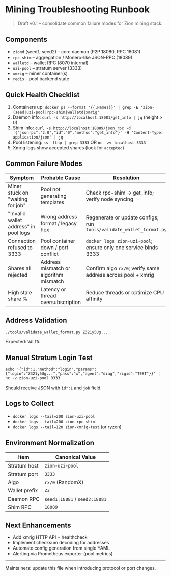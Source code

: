# Mining Troubleshooting Runbook

> Draft v0.1 – consolidate common failure modes for Zion mining stack.

## Components
- `ziond` (seed1, seed2) – core daemon (P2P 18080, RPC 18081)
- `rpc-shim` – aggregation / Monero-like JSON-RPC (18089)
- `walletd` – wallet RPC (8070 internal)
- `uzi-pool` – stratum server (3333)
- `xmrig` – miner container(s)
- `redis` – pool backend state

## Quick Health Checklist
1. Containers up: `docker ps --format '{{.Names}}' | grep -E 'zion-(seed|uzi-pool|rpc-shim|walletd|xmrig'`
2. Daemon info: `curl -s http://localhost:18081/get_info | jq` (height > 0)
3. Shim info: `curl -s http://localhost:18089/json_rpc -d '{"jsonrpc":"2.0","id":"0","method":"get_info"}' -H 'Content-Type: application/json' | jq`
4. Pool listening: `ss -ltnp | grep 3333` OR `nc -zv localhost 3333`
5. Xmrig logs show accepted shares (look for `accepted`)

## Common Failure Modes
| Symptom | Probable Cause | Resolution |
|---------|----------------|-----------|
| Miner stuck on "waiting for job" | Pool not generating templates | Check rpc-shim -> get_info; verify node syncing |
| "Invalid wallet address" in pool logs | Wrong address format / legacy hex | Regenerate or update configs; run `tools/validate_wallet_format.py` |
| Connection refused to 3333 | Pool container down / port conflict | `docker logs zion-uzi-pool`; ensure only one service binds 3333 |
| Shares all rejected | Address mismatch or algorithm mismatch | Confirm algo `rx/0`; verify same address across pool + xmrig |
| High stale share % | Latency or thread oversubscription | Reduce threads or optimize CPU affinity |

## Address Validation
```
./tools/validate_wallet_format.py Z321y5Ug...
```
Expected: `VALID`.

## Manual Stratum Login Test
```
echo '{"id":1,"method":"login","params":{"login":"Z321y5Ug...","pass":"x","agent":"diag","rigid":"TEST"}}' | nc -v zion-uzi-pool 3333
```
Should receive JSON with `id":1` and `job` field.

## Logs to Collect
- `docker logs --tail=200 zion-uzi-pool`
- `docker logs --tail=200 zion-rpc-shim`
- `docker logs --tail=120 zion-xmrig-test` (or ryzen)

## Environment Normalization
| Item | Canonical Value |
|------|-----------------|
| Stratum host | `zion-uzi-pool` |
| Stratum port | `3333` |
| Algo | `rx/0` (RandomX) |
| Wallet prefix | `Z3` |
| Daemon RPC | `seed1:18081` / `seed2:18081` |
| Shim RPC | `18089` |

## Next Enhancements
- Add xmrig HTTP API + healthcheck
- Implement checksum decoding for addresses
- Automate config generation from single YAML
- Alerting via Prometheus exporter (pool metrics)

---
Maintainers: update this file when introducing protocol or port changes.
